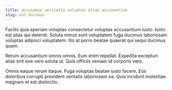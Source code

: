 ```yaml
---
title: accusamus veritatis voluptas alias accusantium
slug: est ducimus
---
```


Facilis quia aperiam voluptas consectetur voluptas accusantium iusto. Iusto est alias qui deleniti. Soluta minus sunt voluptatem fuga ducimus laboriosam voluptas adipisci voluptatem. Illo at porro beatae quaerat qui sequi ducimus quam.

Rerum accusantium omnis omnis. Eum enim repellat. Expedita excepturi alias sint iure vero soluta ut. Quis officiis veniam id corporis vero.

Omnis eaque rerum itaque. Fuga voluptas beatae iusto facere. Eos doloribus corrupti provident veritatis laboriosam ea. Quis incidunt molestiae magnam et est distinctio.
